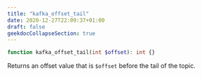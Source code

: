 ```yaml
---
title: "kafka_offset_tail"
date: 2020-12-27T22:09:37+01:00
draft: false
geekdocCollapseSection: true
---
```

```php
function kafka_offset_tail(int $offset): int {}
```
Returns an offset value that is `$offset` before the tail of the topic.


